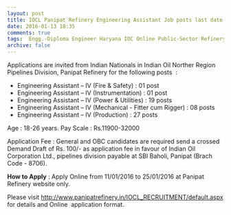 ```yaml
---
layout: post
title: IOCL Panipat Refinery Engineering Assistant Job posts last date 25th Jan-2016   
date: 2016-01-13 18:35
comments: true
tags:  Engg.-Diploma Engineer Haryana IOC Online Public-Sector Refinery 
archive: false
---
```

Applications are invited from Indian Nationals in Indian Oil Norther Region Pipelines Division, Panipat Refinery for the following posts  :

- Engineering Assistant – IV (Fire & Safety) : 01 post
- Engineering Assistant – IV (Instrumentation) : 01 post
- Engineering Assistant – IV (Power & Utilities) : 19 posts
- Engineering Assistant – IV (Mechanical - Fitter cum Rigger) : 08 posts 
- Engineering Assistant – IV (Production) : 27 posts

Age : 18-26 years.
Pay Scale : Rs.11900-32000 

Application Fee : General and OBC candidates are required send a crossed Demand Draft of Rs. 100/- as application fee in favour of Indian Oil Corporation Ltd., pipelines division payable at SBI Baholi, Panipat (Brach Code - 8706).

**How to Apply** : Apply Online from 11/01/2016 to 25/01/2016 at Panipat Refinery website only.  

Please visit <http://www.panipatrefinery.in/IOCL_RECRUITMENT/default.aspx> for details and Online  application format.  



